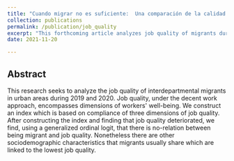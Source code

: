 ```yaml
---
title: "Cuando migrar no es suficiente:  Una comparación de la calidad del empleo de los migrantes y no migrantes en el Perú urbano en el 2019 y 2020"
collection: publications
permalink: /publication/job_quality
excerpt: "This forthcoming article analyzes job quality of migrants during 2019 and 2020. After a brief literature review we etimate a generalized ordinal logit to find the relation between migrantory situation and characteristics with job quality"
date: 2021-11-20

---
```


## Abstract

This research seeks to analyze the job quality of interdepartmental migrants in urban areas during 2019 and 2020. Job quality, under the decent work approach, encompasses dimensions of workers' well-being. We construct an index which is based on compliance of  three dimensions of job quality. After constructing the index and finding that job quality deteriorated, we find, using a generalized ordinal logit, that there is no-relation between being migrant and job quality. Nonetheless there are other sociodemographic characteristics that migrants usually share which are linked to the lowest job quality.



